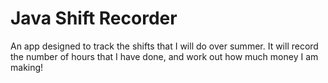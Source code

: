 # Java Shift Recorder

An app designed to track the shifts that I will do over summer. It will record the number of hours that I have done, and work out how much money I am making!